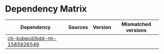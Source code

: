 # Dependency Matrix

Dependency | Sources | Version | Mismatched versions
---------- | ------- | ------- | -------------------
[cb-kubecd/bdd-nh-1585926546](https://github.com/cb-kubecd/bdd-nh-1585926546.git) |  | []() | 
